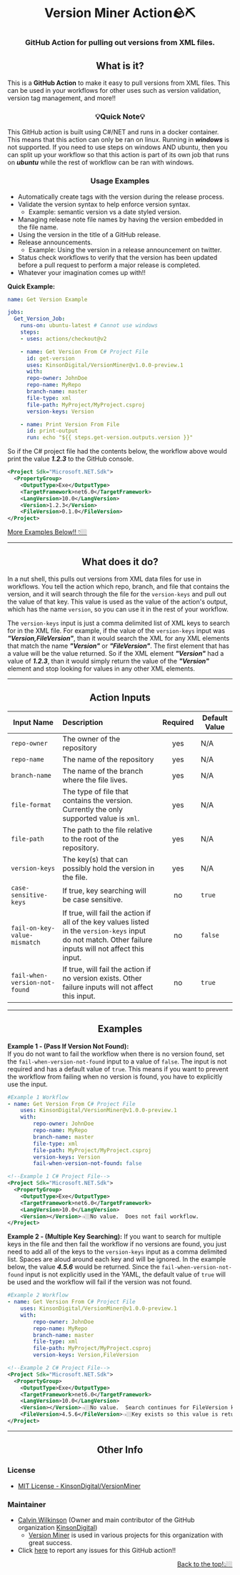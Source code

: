 <h1 align="center">

**Version Miner Action🪨⛏️**
</h1>

<div align="center">
<h3>GitHub Action for pulling out versions from XML files.</h3>

<div hidden>TODO: ADD BADGES HERE</div>

</div>


<div align="center">

## **What is it?**
</div>


This is a **GitHub Action** to make it easy to pull versions from XML files.
This can be used in your workflows for other uses such as version validation, version tag management, and more!!

<div align="center"><h3 style="font-weight:bold">💡Quick Note💡</h3></div>

This GitHub action is built using C#/NET and runs in a docker container.  This means that this action can only be ran on linux.  Running in ***windows*** is not supported.  If you need to use steps on windows AND ubuntu, then you can split up your workflow so that this action is part of its own job that runs on ***ubuntu*** while the rest of workflow can be ran with windows.

<div align="center"><h3 style="font-weight:bold">Usage Examples</h3></div>

- Automatically create tags with the version during the release process.
- Validate the version syntax to help enforce version syntax.
  - Example: semantic version vs a date styled version.
- Managing release note file names by having the version embedded in the file name.
- Using the version in the title of a GitHub release.
- Release announcements.
  - Example: Using the version in a release announcement on twitter.
- Status check workflows to verify that the version has been updated before a pull request to perform a major release is completed.
- Whatever your imagination comes up with!!


**Quick Example:**

```yaml
name: Get Version Example

jobs:
  Get_Version_Job:
    runs-on: ubuntu-latest # Cannot use windows
    steps:
    - uses: actions/checkout@v2

    - name: Get Version From C# Project File
      id: get-version
      uses: KinsonDigital/VersionMiner@v1.0.0-preview.1
      with:
      repo-owner: JohnDoe
      repo-name: MyRepo
      branch-name: master
      file-type: xml
      file-path: MyProject/MyProject.csproj
      version-keys: Version

    - name: Print Version From File
      id: print-output
      run: echo "${{ steps.get-version.outputs.version }}"
```

So if the C# project file had the contents below, the workflow above would print the value ***1.2.3*** to the GitHub console.

``` xml
<Project Sdk="Microsoft.NET.Sdk">
  <PropertyGroup>
    <OutputType>Exe</OutputType>
    <TargetFramework>net6.0</TargetFramework>
    <LangVersion>10.0</LangVersion>
    <Version>1.2.3</Version>
    <FileVersion>0.1.0</FileVersion>
</Project>
```

<div align="left">
<a href="#examples">More Examples Below!! 👇🏼</a>
</div>

---

<div align="center"><h2 style="font-weight:bold">What does it do?</h2></div>

In a nut shell, this pulls out versions from XML data files for use in workflows.
You tell the action which repo, branch, and file that contains the version, and it will search through the file
for the `version-keys` and pull out the value of that key. This value is used as the value of the action's output,
which has the name `version`, so you can use it in the rest of your workflow.

The `version-keys` input is just a comma delimited list of XML keys to search for in the XML file.
For example, if the value of the `version-keys` input was ***"Version,FileVersion"***, than it would search
the XML for any XML elements that match the name ***"Version"*** or ***"FileVersion"***.  The first element that has a value will be the value returned.  So if the XML element ***"Version"*** had a value of ***1.2.3***, than it would simply return the value of the ***"Version"*** element and stop looking for values in any other XML elements.

---

<div align="center">

## **Action Inputs**
</div>

| Input Name | Description | Required | Default Value |
|---|:----|:---:|---|
| `repo-owner` | The owner of the repository | yes | N/A |
| `repo-name` | The name of the repository | yes | N/A |
| `branch-name` | The name of the branch where the file lives. | yes | N/A |
| `file-format` | The type of file that contains the version. Currently the only supported value is `xml`. | yes | N/A |
| `file-path` | The path to the file relative to the root of the repository. | yes | N/A |
| `version-keys` | The key(s) that can possibly hold the version in the file. | yes | N/A |
| `case-sensitive-keys` | If true, key searching will be case sensitive. | no | `true` |
| `fail-on-key-value-mismatch` | If true, will fail the action if all of the key values listed in the `version-keys` input do not match.  Other failure inputs will not affect this input. | no | `false` |
| `fail-when-version-not-found` | If true, will fail the action if no version exists.   Other failure inputs will not affect this input. | no | `true` |


---

<div align="center" style="font-weight:bold">

## **Examples**
</div>


**Example 1 - (Pass If Version Not Found):**  
If you do not want to fail the workflow when there is no version found, set the `fail-when-version-not-found` input to a value of `false`.  The input is not required and has a default value of `true`.  This means if you want to prevent the workflow from failing when no version is found, you have to explicitly use the input.

``` yml
#Example 1 Workflow
- name: Get Version From C# Project File
    uses: KinsonDigital/VersionMiner@v1.0.0-preview.1
    with:
        repo-owner: JohnDoe
        repo-name: MyRepo
        branch-name: master
        file-type: xml
        file-path: MyProject/MyProject.csproj
        version-keys: Version
        fail-when-version-not-found: false
```
``` xml
<!--Example 1 C# Project File-->
<Project Sdk="Microsoft.NET.Sdk">
  <PropertyGroup>
    <OutputType>Exe</OutputType>
    <TargetFramework>net6.0</TargetFramework>
    <LangVersion>10.0</LangVersion>
    <Version></Version>👈🏼No value.  Does not fail workflow.
</Project>
```

**Example 2 - (Multiple Key Searching):**
If you want to search for multiple keys in the file and then fail the workflow if no versions are found, you just need to add all of the keys to the `version-keys` input as a comma delimited list.  Spaces are aloud around each key and will be ignored.  In the example below, the value ***4.5.6*** would be returned.  Since the `fail-when-version-not-found` input is not explicitly used in the YAML, the default value of `true` will be used and the workflow will fail if the version was not found.

``` yml
#Example 2 Workflow
- name: Get Version From C# Project File
    uses: KinsonDigital/VersionMiner@v1.0.0-preview.1
    with:
        repo-owner: JohnDoe
        repo-name: MyRepo
        branch-name: master
        file-type: xml
        file-path: MyProject/MyProject.csproj
        version-keys: Version,FileVersion
```
``` xml
<!--Example 2 C# Project File-->
<Project Sdk="Microsoft.NET.Sdk">
  <PropertyGroup>
    <OutputType>Exe</OutputType>
    <TargetFramework>net6.0</TargetFramework>
    <LangVersion>10.0</LangVersion>
    <Version></Version>👈🏼No value.  Search continues for FileVersion key
    <FileVersion>4.5.6</FileVersion>👈🏼Key exists so this value is returned
</Project>
```

---

<div align="center">

## **Other Info**
</div>

<div align="left">

### License
- [MIT License - KinsonDigital/VersionMiner](https://github.com/KinsonDigital/VersionMiner/blob/preview/v1.0.0-preview.1/LICENSE)
</div>

<div align="left">

### Maintainer
</div>

- [Calvin Wilkinson](https://github.com/CalvinWilkinson) (Owner and main contributor of the GitHub organization [KinsonDigital](https://github.com/KinsonDigital))
  - [Version Miner](https://github.com/KinsonDigital/VersionMiner) is used in various projects for this organization with great success.
- Click [here](https://github.com/KinsonDigital/VersionMiner/issues/new/choose) to report any issues for this GitHub action!!

<div align="right">
<a href="#what-is-it">Back to the top!👆🏼</a>
</div>
